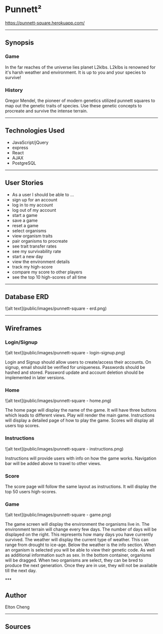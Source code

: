 # Punnett²
<https://punnett-square.herokuapp.com/>
***

## Synopsis
### Game
<p>In the far reaches of the universe lies planet L2klbs. L2klbs is renowned for it's harsh weather and environment. It is up to you and your species to survive! </p>

### History
<p>Gregor Mendel, the pioneer of modern genetics utilized punnett squares to map out the genetic traits of species. Use these genetic concepts to procreate and survive the intense terrain.</p>

***

## Technologies Used
* JavaScript/jQuery
* express
* React
* AJAX
* PostgreSQL

***

## User Stories
* As a user I should be able to ...
 * sign up for an account
 * log in to my account
 * log out of my account
 * start a game
 * save a game
 * reset a game
 * select organisms
 * view organism traits
 * pair organisms to procreate
 * see trait transfer rates
 * see my survivability rate
 * start a new day
 * view the environment details
 * track my high-score
 * compare my score to other players
 * see the top 10 high-scores of all time

***

## Database ERD
![alt text](public/images/punnett-square - erd.png)
***

## Wireframes
### Login/Signup
![alt text](public/images/punnett-square - login-signup.png)
<p>Login and Signup should allow users to create/access their accounts. On signup, email should be verified for uniqueness. Passwords should be hashed and stored. Password update and account deletion should be implemented in later versions.</p>

### Home
![alt text](public/images/punnett-square - home.png)
<p>The home page will display the name of the game. It will have three buttons which leads to different views. Play will render the main game. Instructions will display a detailed page of how to play the game. Scores will display all users top scores.</p>

### Instructions
![alt text](public/images/punnett-square - instructions.png)
<p>Instructions will provide users with info on how the game works. Navigation bar will be added above to travel to other views.</p>

### Score
<p>The score page will follow the same layout as instructions. It will display the top 50 users high-scores.</p>

### Game
![alt text](public/images/punnett-square - game.png)
<p>The game screen will display the environment the organisms live in. The environment terrain will change every few days. The number of days will be displayed on the right. This represents how many days you have currently survived. The weather will display the current type of weather. This can range from drought to ice-age. Below the weather is the info section. When an organism is selected you will be able to view their genetic code. As well as additional information such as sex. In the bottom container, organisms will be dragged. When two organisms are select, they can be bred to produce the next generation. Once they are in use, they will not be available till the next day.</p>
***

## Author
Elton Cheng

***

## Sources
